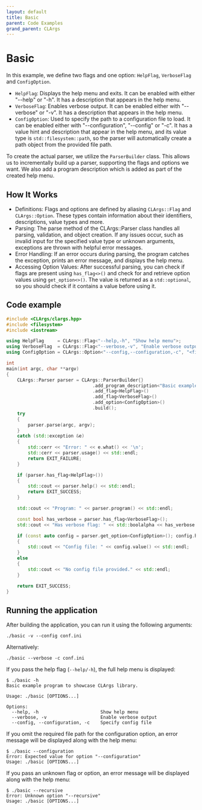 ```yaml
---
layout: default
title: Basic
parent: Code Examples
grand_parent: CLArgs
---
```


# Basic
In this example, we define two flags and one option: `HelpFlag`, `VerboseFlag` and `ConfigOption`.

- `HelpFlag`: Displays the help menu and exits. It can be enabled with either "--help" or "-h". It has a description that appears in the help menu.
- `VerboseFlag`: Enables verbose output. It can be enabled either with "--verbose" or "-v". It has a description that appears in the help menu.
- `ConfigOption`: Used to specify the path to a configuration file to load. It can be enabled either with "--configuration", "--config" or "-c". 
  It has a value hint and description that appear in the help menu, and its value type is `std::filesystem::path`, so the parser will 
  automatically create a path object from the provided file path.

To create the actual parser, we utilize the `ParserBuilder` class. This allows us to incrementally build up a parser, supporting the flags
and options we want. We also add a program description which is added as part of the created help menu.

## How It Works
- Definitions: Flags and options are defined by aliasing `CLArgs::Flag` and `CLArgs::Option`. These types contain information about their identifiers, descriptions, value types and more.
- Parsing: The parse method of the CLArgs::Parser class handles all parsing, validation, and object creation. 
  If any issues occur, such as invalid input for the specified value type or unknown arguments, exceptions are thrown with helpful error messages.
- Error Handling: If an error occurs during parsing, the program catches the exception, prints an error message, and displays the help menu.
- Accessing Option Values: After successful parsing, you can check if flags are present using `has_flag<>()` 
  and check for and retrieve option values using `get_option<>()`. The value is returned as a `std::optional`, so you should check if it contains a value before using it.

## Code example

```cpp
#include <CLArgs/clargs.hpp>
#include <filesystem>
#include <iostream>

using HelpFlag     = CLArgs::Flag<"--help,-h", "Show help menu">;
using VerboseFlag  = CLArgs::Flag<"--verbose,-v", "Enable verbose output">;
using ConfigOption = CLArgs::Option<"--config,--configuration,-c", "<filepath>", "Specify config file", std::filesystem::path>;

int
main(int argc, char **argv)
{
    CLArgs::Parser parser = CLArgs::ParserBuilder{}
                                .add_program_description<"Basic example program to showcase CLArgs library.">()
                                .add_flag<HelpFlag>()
                                .add_flag<VerboseFlag>()
                                .add_option<ConfigOption>()
                                .build();
    try
    {
        parser.parse(argc, argv);
    }
    catch (std::exception &e)
    {
        std::cerr << "Error: " << e.what() << '\n';
        std::cerr << parser.usage() << std::endl;
        return EXIT_FAILURE;
    }

    if (parser.has_flag<HelpFlag>())
    {
        std::cout << parser.help() << std::endl;
        return EXIT_SUCCESS;
    }

    std::cout << "Program: " << parser.program() << std::endl;

    const bool has_verbose = parser.has_flag<VerboseFlag>();
    std::cout << "Has verbose flag: " << std::boolalpha << has_verbose << "\n";

    if (const auto config = parser.get_option<ConfigOption>(); config.has_value())
    {
        std::cout << "Config file: " << config.value() << std::endl;
    }
    else
    {
        std::cout << "No config file provided." << std::endl;
    }

    return EXIT_SUCCESS;
}
```

## Running the application

After building the application, you can run it using the following arguments:
```
./basic -v --config conf.ini
```
Alternatively:
```
./basic --verbose -c conf.ini
```

If you pass the help flag (`--help/-h`), the full help menu is displayed:
```
$ ./basic -h
Basic example program to showcase CLArgs library.

Usage: ./basic [OPTIONS...]

Options:
  --help, -h                       Show help menu
  --verbose, -v                    Enable verbose output
  --config, --configuration, -c    Specify config file
```

If you omit the required file path for the configuration option, an error message will be displayed along with the help menu:
```
$ ./basic --configuration
Error: Expected value for option "--configuration"
Usage: ./basic [OPTIONS...]
```

If you pass an unknown flag or option, an error message will be displayed along with the help menu:
```
$ ./basic --recursive
Error: Unknown option "--recursive"
Usage: ./basic [OPTIONS...]
```